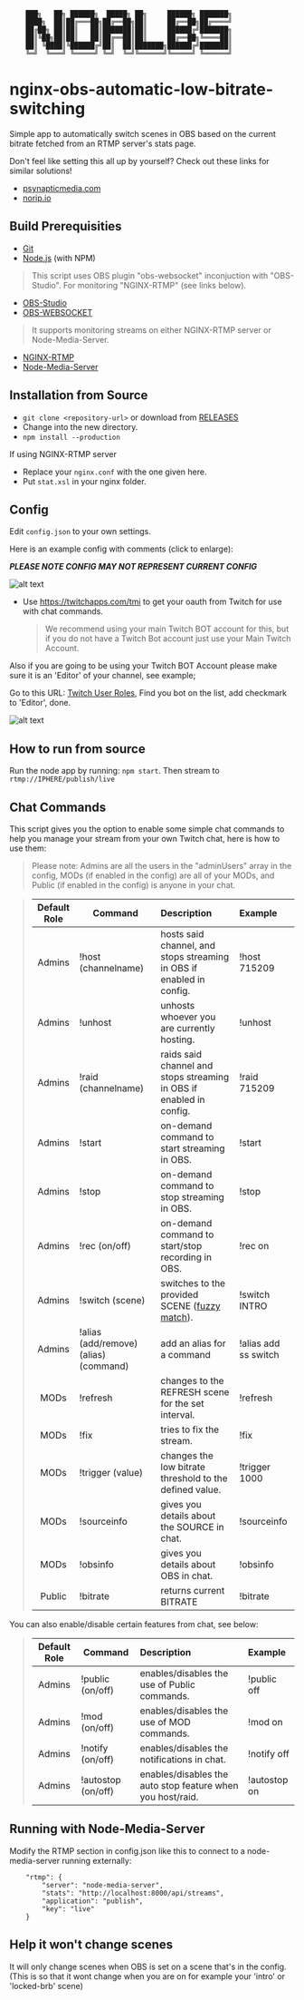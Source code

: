 ```
    ███╗   ██╗ ██████╗  █████╗ ██╗     ██████╗ ███████╗
    ████╗  ██║██╔═══██╗██╔══██╗██║     ██╔══██╗██╔════╝
    ██╔██╗ ██║██║   ██║███████║██║     ██████╔╝███████╗
    ██║╚██╗██║██║   ██║██╔══██║██║     ██╔══██╗╚════██║
    ██║ ╚████║╚██████╔╝██║  ██║███████╗██████╔╝███████║
    ╚═╝  ╚═══╝ ╚═════╝ ╚═╝  ╚═╝╚══════╝╚═════╝ ╚══════╝
```

# nginx-obs-automatic-low-bitrate-switching

Simple app to automatically switch scenes in OBS based on the current bitrate fetched from an RTMP server's stats page.

Don't feel like setting this all up by yourself? Check out these links for similar solutions!

-   [psynapticmedia.com](http://www.psynapticmedia.com/super-stream-system-by-psynaps/)
-   [norip.io](https://www.norip.io)

## Build Prerequisities

-   [Git](http://git-scm.com/)
-   [Node.js](http://nodejs.org/) (with NPM)

> This script uses OBS plugin "obs-websocket" inconjuction with "OBS-Studio". For monitoring "NGINX-RTMP" (see links below).

-   [OBS-Studio](https://github.com/obsproject/obs-studio/)
-   [OBS-WEBSOCKET](https://github.com/Palakis/obs-websocket/)

> It supports monitoring streams on either NGINX-RTMP server or Node-Media-Server.

-   [NGINX-RTMP](https://github.com/arut/nginx-rtmp-module/)
-   [Node-Media-Server](https://github.com/illuspas/Node-Media-Server/)

## Installation from Source

-   `git clone <repository-url>` or download from [RELEASES](https://github.com/715209/nginx-obs-automatic-low-bitrate-switching/releases)
-   Change into the new directory.
-   `npm install --production`

If using NGINX-RTMP server
-   Replace your `nginx.conf` with the one given here.
-   Put `stat.xsl` in your nginx folder.

## Config

Edit `config.json` to your own settings.

Here is an example config with comments (click to enlarge):

**_PLEASE NOTE CONFIG MAY NOT REPRESENT CURRENT CONFIG_**

![alt text](https://i.imgur.com/cVbz1bN.png "Configuration Comments (Click to Enlarge)")

-   Use https://twitchapps.com/tmi to get your oauth from Twitch for use with chat commands.
    > We recommend using your main Twitch BOT account for this, but if you do not have a Twitch Bot account just use your Main Twitch Account.

Also if you are going to be using your Twitch BOT Account please make sure it is an 'Editor' of your channel, see example;

Go to this URL: [Twitch User Roles](https://www.twitch.tv/dashboard/roles/), Find you bot on the list, add checkmark to 'Editor', done.

![alt text](https://i.imgur.com/yRlBe5U.png "Setting your bot as Editor")

## How to run from source

Run the node app by running: `npm start`. Then stream to `rtmp://IPHERE/publish/live`

## Chat Commands

This script gives you the option to enable some simple chat commands to help you manage your stream from your own Twitch chat, here is how to use them:

> Please note: Admins are all the users in the "adminUsers" array in the config, MODs (if enabled in the config) are all of your MODs, and Public (if enabled in the config) is anyone in your chat.

> | Default Role | Command                               | Description                                                                                             | Example              |
> | :----------: | ------------------------------------- | :------------------------------------------------------------------------------------------------------ | :------------------- |
> |    Admins    | !host (channelname)                   | hosts said channel, and stops streaming in OBS if enabled in config.                                    | !host 715209         |
> |    Admins    | !unhost                               | unhosts whoever you are currently hosting.                                                              | !unhost              |
> |    Admins    | !raid (channelname)                   | raids said channel and stops streaming in OBS if enabled in config.                                     | !raid 715209         |
> |    Admins    | !start                                | on-demand command to start streaming in OBS.                                                            | !start               |
> |    Admins    | !stop                                 | on-demand command to stop streaming in OBS.                                                             | !stop                |
> |    Admins    | !rec (on/off)                         | on-demand command to start/stop recording in OBS.                                                       | !rec on              |
> |    Admins    | !switch (scene)                       | switches to the provided SCENE ([fuzzy match](https://wikipedia.org/wiki/Approximate_string_matching)). | !switch INTRO        |
> |    Admins    | !alias (add/remove) (alias) (command) | add an alias for a command                                                                              | !alias add ss switch |
> |     MODs     | !refresh                              | changes to the REFRESH scene for the set interval.                                                      | !refresh             |
> |     MODs     | !fix                                  | tries to fix the stream.                                                                                | !fix                 |
> |     MODs     | !trigger (value)                      | changes the low bitrate threshold to the defined value.                                                 | !trigger 1000        |
> |     MODs     | !sourceinfo                           | gives you details about the SOURCE in chat.                                                             | !sourceinfo          |
> |     MODs     | !obsinfo                              | gives you details about OBS in chat.                                                                    | !obsinfo             |
> |    Public    | !bitrate                              | returns current BITRATE                                                                                 | !bitrate             |

You can also enable/disable certain features from chat, see below:

> | Default Role | Command            | Description                                                | Example      |
> | :----------: | ------------------ | :--------------------------------------------------------- | :----------- |
> |    Admins    | !public (on/off)   | enables/disables the use of Public commands.               | !public off  |
> |    Admins    | !mod (on/off)      | enables/disables the use of MOD commands.                  | !mod on      |
> |    Admins    | !notify (on/off)   | enables/disables the notifications in chat.                | !notify off  |
> |    Admins    | !autostop (on/off) | enables/disables the auto stop feature when you host/raid. | !autostop on |

## Running with Node-Media-Server
Modify the RTMP section in config.json like this to connect to a node-media-server running externally:

```
    "rtmp": {
        "server": "node-media-server",
        "stats": "http://localhost:8000/api/streams",
        "application": "publish",
        "key": "live"
    }
```

## Help it won't change scenes

It will only change scenes when OBS is set on a scene that's in the config.  
(This is so that it wont change when you are on for example your 'intro' or 'locked-brb' scene)
